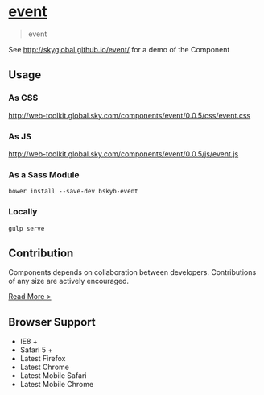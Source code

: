[event](http://skyglobal.github.io/event/) 
========================

> event

See http://skyglobal.github.io/event/ for a demo of the Component

## Usage

### As CSS

http://web-toolkit.global.sky.com/components/event/0.0.5/css/event.css

### As JS

http://web-toolkit.global.sky.com/components/event/0.0.5/js/event.js

### As a Sass Module

`bower install --save-dev bskyb-event`

### Locally

`gulp serve`

## Contribution

Components depends on collaboration between developers. Contributions of any size are actively encouraged.

[Read More >](CONTRIBUTING.md)

## Browser Support

 * IE8 +
 * Safari 5 +
 * Latest Firefox
 * Latest Chrome
 * Latest Mobile Safari
 * Latest Mobile Chrome